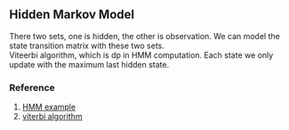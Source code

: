 ## Hidden Markov Model
There two sets, one is hidden, the other is observation. We can model the state transition matrix with these two sets.
<br />
Viteerbi algorithm, which is dp in HMM computation. Each state we only update with the maximum last hidden state.

### Reference
1. [HMM example](http://cpmarkchang.logdown.com/posts/192352)
2. [viterbi algorithm](http://cpmarkchang.logdown.com/posts/192522-natural-language-processing-viterbi-algorithm)
